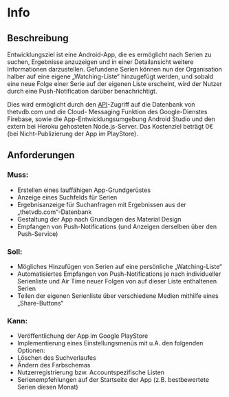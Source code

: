 # Info

## Beschreibung

Entwicklungsziel ist eine Android-App, die es ermöglicht nach Serien zu suchen, Ergebnisse 
anzuzeigen und in einer Detailansicht weitere Informationen darzustellen. Gefundene Serien können 
nun der Organisation halber auf eine eigene „Watching-Liste“ hinzugefügt werden, und sobald eine 
neue Folge einer Serie auf der eigenen Liste erscheint, wird der Nutzer durch eine Push-Notification 
darüber benachrichtigt.

Dies wird ermöglicht durch den [API](api.md#API)-Zugriff auf die Datenbank von thetvdb.com und die Cloud-
Messaging Funktion des Google-Dienstes Firebase, sowie die App-Entwicklungsumgebung Android 
Studio und den extern bei Heroku gehosteten Node.js-Server.
Das Kostenziel beträgt 0€ (bei Nicht-Publizierung der App im PlayStore).

## Anforderungen

### Muss:
* Erstellen eines lauffähigen App-Grundgerüstes
* Anzeige eines Suchfelds für Serien
* Ergebnisanzeige für Suchanfragen mit Ergebnissen aus der „thetvdb.com“-Datenbank
* Gestaltung der App nach Grundlagen des Material Design
* Empfangen von Push-Notifications (und Anzeigen derselben über den Push-Service)
### Soll:
* Mögliches Hinzufügen von Serien auf eine persönliche „Watching-Liste“
* Automatisiertes Empfangen von Push-Notifications je nach individueller Serienliste und Air Time neuer Folgen von auf dieser Liste enthaltenen Serien
* Teilen der eigenen Serienliste über verschiedene Medien mithilfe eines „Share-Buttons“
### Kann:
* Veröffentlichung der App im Google PlayStore
* Implementierung eines Einstellungsmenüs mit u.A. den folgenden Optionen:
* Löschen des Suchverlaufes
* Ändern des Farbschemas
* Nutzerregistrierung bzw. Accountspezifische Listen
* Serienempfehlungen auf der Startseite der App (z.B. bestbewertete Serien diesen Monat)
